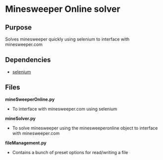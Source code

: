 # Minesweeper Online solver
## Purpose
Solves minesweeper quickly using selenium to interface with minesweeper.com 

## Dependencies
- [selenium](https://selenium-python.readthedocs.io/)

## Files
**mineSweeperOnline.py**

- To interface with minesweeper.com using selenium

**mineSolver.py**

- To solve minesweeper using the minesweeperonline object to interface with minesweeper.com

**fileManagement.py**

- Contains a bunch of preset options for read/writing a file